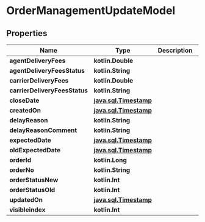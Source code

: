
# OrderManagementUpdateModel

## Properties
Name | Type | Description | Notes
------------ | ------------- | ------------- | -------------
**agentDeliveryFees** | **kotlin.Double** |  |  [optional]
**agentDeliveryFeesStatus** | **kotlin.String** |  |  [optional]
**carrierDeliveryFees** | **kotlin.Double** |  |  [optional]
**carrierDeliveryFeesStatus** | **kotlin.String** |  |  [optional]
**closeDate** | [**java.sql.Timestamp**](java.sql.Timestamp.md) |  |  [optional]
**createdOn** | [**java.sql.Timestamp**](java.sql.Timestamp.md) |  |  [optional]
**delayReason** | **kotlin.String** |  |  [optional]
**delayReasonComment** | **kotlin.String** |  |  [optional]
**expectedDate** | [**java.sql.Timestamp**](java.sql.Timestamp.md) |  |  [optional]
**oldExpectedDate** | [**java.sql.Timestamp**](java.sql.Timestamp.md) |  |  [optional]
**orderId** | **kotlin.Long** |  |  [optional]
**orderNo** | **kotlin.String** |  |  [optional]
**orderStatusNew** | **kotlin.Int** |  |  [optional]
**orderStatusOld** | **kotlin.Int** |  |  [optional]
**updatedOn** | [**java.sql.Timestamp**](java.sql.Timestamp.md) |  |  [optional]
**visibleindex** | **kotlin.Int** |  |  [optional]




